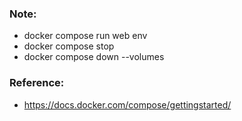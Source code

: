 ### Note:
- docker compose run web env
- docker compose stop
- docker compose down --volumes


### Reference:
- https://docs.docker.com/compose/gettingstarted/